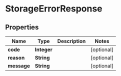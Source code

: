 
# StorageErrorResponse

## Properties
Name | Type | Description | Notes
------------ | ------------- | ------------- | -------------
**code** | **Integer** |  |  [optional]
**reason** | **String** |  |  [optional]
**message** | **String** |  |  [optional]



